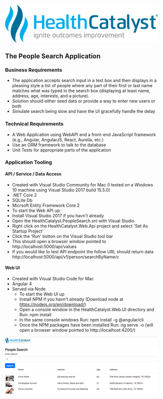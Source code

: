![ScreenShot](https://github.com/curtisdurrett/HealthCatalyst.PeopleSearch/blob/master/HealthCatalyst.Web.UI/src/assets/images/healthcatlyst.svg)

## The People Search Application

### Business Requirements

 * The application accepts search input in a text box and then displays in a pleasing style a list of people where any part of their first or last name matches what was typed in the search box (displaying at least name, address, age, interests, and a picture). 
 * Solution should either seed data or provide a way to enter new users or both
 * Simulate search being slow and have the UI gracefully handle the delay

### Technical Requirements

 * A Web Application using WebAPI and a front-end JavaScript framework (e.g., Angular, AngularJS, React, Aurelia, etc.) 
 * Use an ORM framework to talk to the database
 * Unit Tests for appropriate parts of the application
 
### Application Tooling
 
#### API / Service / Data Access
  * Created with Visual Studio Community for Mac (I tested on a Windows 10 machine using Visual Studio 2017 build 15.5.0) 
  * .NET Core 2
  * SQLite Db
  * Micrsoft Entity Framework Core 2
   * To start the Web API up:
   * Install Visual Studio 2017 if you havn't already
   * Open the HealthCatalyst.PeopleSearch.snl with Visual Studio
   * Right click on the HealthCatalyst.Web.Api project and select 'Set As Startup Project'
   * Click the 'Run' button on the Visual Studio tool bar
   * This should open a browser window pointed to http://localhost:5000/api/values
   * If you would like to test API endpoint the follow URL should return data              http://localhost:5000/api/v1/person/searchByName/c
  
#### Web UI
  * Created with Visual Studio Code for Mac
  * Angular 4
  * Served via Node
     * To start the Web UI up
     * Install NPM if you havn't already (Download node at https://nodejs.org/en/download/)
     * Open a console window in the HealthCatalyst.Web.UI directory and Run: npm install
     * In the same console windows Run: npm install -g @angular/cli
     * Once the NPM packages have been installed Run: ng serve -o   (will open a browser window pointed to                      http://localhost:4200/)
 
![ScreenShot](https://github.com/curtisdurrett/HealthCatalyst.PeopleSearch/blob/master/searchApp.png)
